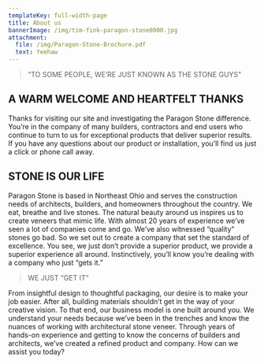 ```yaml
---
templateKey: full-width-page
title: About us
bannerImage: /img/tim-fink-paragon-stone0000.jpg
attachment:
  file: /img/Paragon-Stone-Brochure.pdf
  text: Yeehaw
---
```

> “TO SOME PEOPLE, WE’RE JUST KNOWN AS THE STONE GUYS”

## A WARM WELCOME AND HEARTFELT THANKS

Thanks for visiting our site and investigating the Paragon Stone difference. You’re in the company of many builders, contractors and end users who continue to turn to us for exceptional products that deliver superior results. If you have any questions about our product or installation, you’ll find us just a click or phone call away.



## STONE IS OUR LIFE

Paragon Stone is based in Northeast Ohio and serves the construction needs of architects, builders, and homeowners throughout the country. We eat, breathe and live stones. The natural beauty around us inspires us to create veneers that mimic life. With almost 20 years of experience we’ve seen a lot of companies come and go. We’ve also witnessed “quality” stones go bad. So we set out to create a company that set the standard of excellence. You see, we just don’t provide a superior product, we provide a superior experience all around. Instinctively, you’ll know you’re dealing with a company who just “gets it.”



> WE JUST “GET IT”

From insightful design to thoughtful packaging, our desire is to make your job easier. After all, building materials shouldn’t get in the way of your creative vision. To that end, our business model is one built around you. We understand your needs because we’ve been in the trenches and know the nuances of working with architectural stone veneer. Through years of hands-on experience and getting to know the concerns of builders and architects, we’ve created a refined product and company. How can we assist you today?

